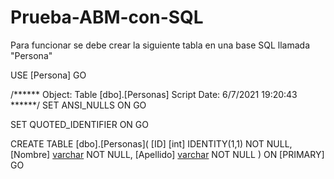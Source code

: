 # Prueba-ABM-con-SQL

Para funcionar se debe crear la siguiente tabla en una base SQL llamada "Persona"

USE [Persona]
GO

/****** Object:  Table [dbo].[Personas]    Script Date: 6/7/2021 19:20:43 ******/
SET ANSI_NULLS ON
GO

SET QUOTED_IDENTIFIER ON
GO

CREATE TABLE [dbo].[Personas](
	[ID] [int] IDENTITY(1,1) NOT NULL,
	[Nombre] [varchar](50) NOT NULL,
	[Apellido] [varchar](50) NOT NULL
) ON [PRIMARY]
GO

